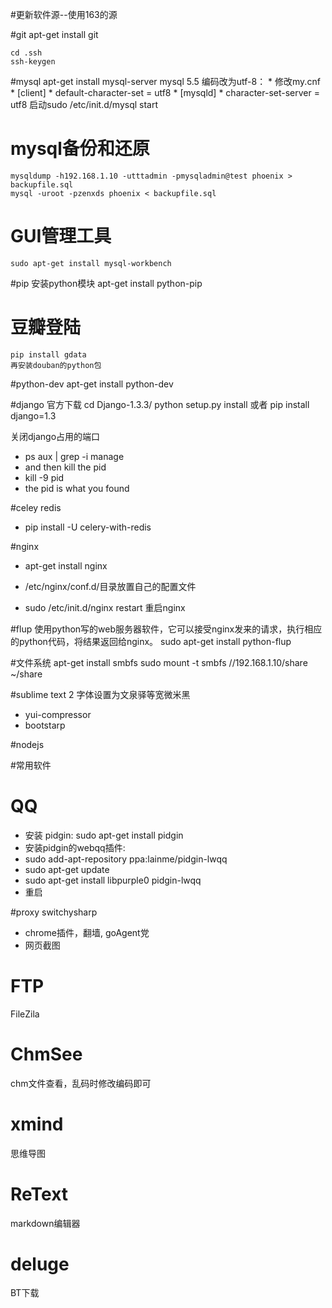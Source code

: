 #更新软件源--使用163的源

#git
    apt-get install git

    cd .ssh 
    ssh-keygen

#mysql
    apt-get install mysql-server
    mysql 5.5 编码改为utf-8：
    * 修改my.cnf
    * [client]
    * default-character-set = utf8
    * [mysqld]
    * character-set-server = utf8
    启动sudo /etc/init.d/mysql start

# mysql备份和还原
	mysqldump -h192.168.1.10 -utttadmin -pmysqladmin@test phoenix > backupfile.sql
    mysql -uroot -pzenxds phoenix < backupfile.sql

# GUI管理工具
	sudo apt-get install mysql-workbench

#pip
安装python模块
    apt-get install python-pip
    
# 豆瓣登陆
    pip install gdata 
    再安装douban的python包

#python-dev
    apt-get install python-dev

#django
官方下载
    cd Django-1.3.3/
    python setup.py install
或者
	pip install django=1.3

关闭django占用的端口
* ps aux | grep -i manage
* and then kill the pid
* kill -9 pid
* the pid is what you found


#celey redis 
* pip install -U celery-with-redis


#nginx
* apt-get install nginx

* /etc/nginx/conf.d/目录放置自己的配置文件
* sudo /etc/init.d/nginx restart 重启nginx

#flup
使用python写的web服务器软件，它可以接受nginx发来的请求，执行相应的python代码，将结果返回给nginx。
    sudo apt-get install python-flup

#文件系统
    apt-get install smbfs
    sudo mount -t smbfs //192.168.1.10/share ~/share

#sublime text 2
字体设置为文泉驿等宽微米黑

* yui-compressor
* bootstarp

#nodejs





#常用软件

# QQ
* 安装 pidgin: sudo apt-get install pidgin
* 安装pidgin的webqq插件:
* sudo add-apt-repository ppa:lainme/pidgin-lwqq
* sudo apt-get update
* sudo apt-get install libpurple0 pidgin-lwqq
* 重启

#proxy switchysharp
* chrome插件，翻墙, goAgent党
* 网页截图


# FTP
FileZila

# ChmSee
chm文件查看，乱码时修改编码即可

# xmind
思维导图

# ReText
markdown编辑器

# deluge
BT下载

